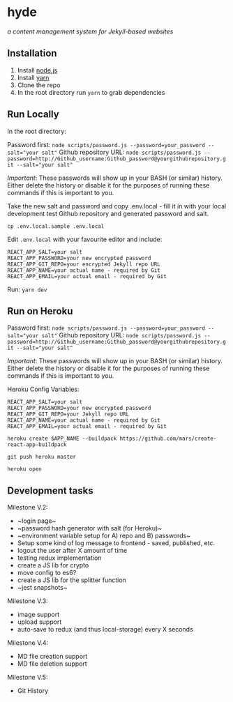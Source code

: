 # hyde
_a content management system for Jekyll-based websites_

## Installation

1. Install [node.js](https://nodejs.org/en/download/)
2. Install [yarn](https://yarnpkg.com/en/)
2. Clone the repo
3. In the root directory run `yarn` to grab dependencies

## Run Locally

In the root directory:

Password first:
`node scripts/password.js --password=your_password --salt="your salt"`
Github repository URL:
`node scripts/password.js --password=http://Github_username:Github_password@yourgithubrepository.git --salt="your salt"`

*Important*: These passwords will show up in your BASH (or similar) history.
Either delete the history or disable it for the purposes of running these commands
if this is important to you.

Take the new salt and password and copy .env.local - fill it in with your
local development test Github repository and generated password and salt.

`cp .env.local.sample .env.local`

Edit `.env.local` with your favourite editor and include:

```
REACT_APP_SALT=your salt
REACT_APP_PASSWORD=your new encrypted password
REACT_APP_GIT_REPO=your encrypted Jekyll repo URL
REACT_APP_NAME=your actual name - required by Git
REACT_APP_EMAIL=your actual email - required by Git
```

Run: `yarn dev`

## Run on Heroku

Password first:
`node scripts/password.js --password=your_password --salt="your salt"`
Github repository URL:
`node scripts/password.js --password=http://Github_username:Github_password@yourgithubrepository.git --salt="your salt"`

*Important*: These passwords will show up in your BASH (or similar) history.
Either delete the history or disable it for the purposes of running these commands
if this is important to you.

Heroku Config Variables:
```
REACT_APP_SALT=your salt
REACT_APP_PASSWORD=your new encrypted password
REACT_APP_GIT_REPO=your Jekyll repo URL
REACT_APP_NAME=your actual name - required by Git
REACT_APP_EMAIL=your actual email - required by Git
```

```
heroku create $APP_NAME --buildpack https://github.com/mars/create-react-app-buildpack

git push heroku master

heroku open

```

## Development tasks

Milestone V.2:

- ~login page~
- ~password hash generator with salt (for Heroku)~
- ~environment variable setup for A) repo and B) passwords~
- Setup some kind of log message to frontend - saved, published, etc.
- logout the user after X amount of time
- testing redux implementation
- create a JS lib for crypto
- move config to es6?
- create a JS lib for the splitter function
- ~jest snapshots~

Milestone V.3:
- image support
- upload support
- auto-save to redux (and thus local-storage) every X seconds

Milestone V.4:
- MD file creation support
- MD file deletion support

Milestone V.5:
- Git History
